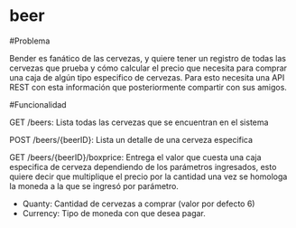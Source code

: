 # beer

#Problema

Bender es fanático de las cervezas, y quiere tener un registro de todas las cervezas que prueba y cómo calcular el precio que necesita para comprar una caja de algún tipo especifico de cervezas. Para esto necesita una API REST con esta información que posteriormente compartir con sus amigos.

#Funcionalidad

GET /beers: Lista todas las cervezas que se encuentran en el sistema

POST /beers/{beerID}: Lista un detalle de una cerveza especifica

GET /beers/{beerID}/boxprice: Entrega el valor que cuesta una caja especifica de cerveza dependiendo de los parámetros ingresados, esto quiere decir que multiplique el precio por la cantidad una vez se homologa la moneda a la que se ingresó por parámetro. 
 - Quanty: Cantidad de cervezas a comprar (valor por defecto 6) 
 - Currency: Tipo de moneda con que desea pagar.

